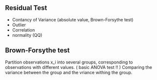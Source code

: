 ## Residual Test
- Contancy of Variance (absolute value, Brown-Forsythe test)
- Outlier 
- Correlation 
- normality (QQ)

## Brown-Forsythe test
Partition observations x_i into several groups, corresponding to observations with different values. ( basic ANOVA test !! ) 
Comparing the variance between the group and the vriance withing the group.
